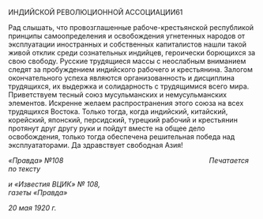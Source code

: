 ИНДИЙСКОЙ РЕВОЛЮЦИОННОЙ АССОЦИАЦИИ61

Рад слышать, что провозглашенные рабоче-крестьянской республикой принципы самоопределения и освобождения угнетенных народов от эксплуатации иностранных и собственных капиталистов нашли такой живой отклик среди сознательных индийцев, героически борющихся за свою свободу. Русские трудящиеся массы с неослабным вниманием следят за пробуждением индийского рабочего и крестьянина. Залогом окончательного успеха являются организованность и дисциплина трудящихся, их вы­держка и солидарность с трудящимися всего мира. Приветствуем тесный союз мусуль­манских и немусульманских элементов. Искренне желаем распространения этого союза на всех трудящихся Востока. Только тогда, когда индийский, китайский, корейский, японский, персидский, турецкий рабочий и крестьянин протянут друг другу руки и пойдут вместе на общее дело освобождения, только тогда обеспечена решительная по­беда над эксплуататорами. Да здравствует свободная Азия!

_«Правда» №108_                                                                           _Печатается по тексту_

_и «Известия ВЦИК» № 108,                                                                      газеты «Правда»_

_20 мая 1920 г._